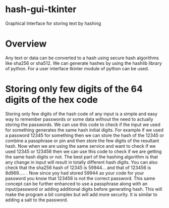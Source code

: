 # hash-gui-tkinter
Graphical Interface for storing text by hashing
# Overview
Any text or data can be converted to a hash using secure hash algorithms like sha256 or sha512.
We can generate hashes by using the hashlib library of python. 
For a user interface tkinter module of python can be used.
# Storing only few digits of the 64 digits of the hex code
  Storing only few digits of the hash code of any input is a simple and easy way to remember passwords or some data without the need to actually storing the passwords. We can use this code to check if the input we used for something generates the same hash initial digits.
  For example if we used a password 12345 for something then we can store the hash of the 12345 or combine a passphrase or pin and then store the few digits of the resultant hash.
  Now when we are using the same service and want to check if we used 12345 or 123456 then we can use this code to check if we are getting the same hash digits or not. The best part of the hashing algorithm is that any change in input will result in totally different hash digits. You can also check that the sha256 hash of 12345 is 59944... and that of 123456 is 8d969..... . Now since yoy had stored 59944 as your code for your password you know that 123456 is not the correct password.
  This same concept can be further enhanced to use a passphrase along with an input/password or adding additional digits before generating hash. This will make the program a bit complex but will add more security. It is similar to adding a salt to the password. 


